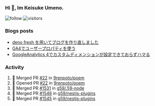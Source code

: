 ### Hi 👋, Im Keisuke Umeno.

<!--
**9renpoto/9renpoto** is a ✨ _special_ ✨ repository because its `README.md` (this file) appears on your GitHub profile.

Here are some ideas to get you started:

- 🔭 I’m currently working on ...
- 🌱 I’m currently learning ...
- 👯 I’m looking to collaborate on ...
- 🤔 I’m looking for help with ...
- 💬 Ask me about ...
- 📫 How to reach me: ...
- 😄 Pronouns: ...
- ⚡ Fun fact: ...
-->

![follow](https://img.shields.io/github/followers/9renpoto?label=Follow&style=social)
![visitors](https://komarev.com/ghpvc/?username=9renpoto&label=Profile%20views&color=0e75b6&style=flat)

### Blogs posts

<!-- BLOG-POST-LIST:START -->
- [deno fresh を用いてブログを作り直しました](https://9renpoto.dev/entry/2023/05/18/recreate_blog)
- [GA4でユーザープロパティを使う](https://9renpoto.dev/entry/2021/02/21/google-analytics-4-user-properties)
- [GoogleAnalytics 4でカスタムディメンションが設定できておらずハマる](https://9renpoto.dev/entry/2021/02/13/google-analytics-4)
<!-- BLOG-POST-LIST:END -->

### Activity

<!--START_SECTION:activity-->
1. 🎉 Merged PR [#22](https://github.com/9renpoto/poem/pull/22) in [9renpoto/poem](https://github.com/9renpoto/poem)
2. 💪 Opened PR [#22](https://github.com/9renpoto/poem/pull/22) in [9renpoto/poem](https://github.com/9renpoto/poem)
3. 🎉 Merged PR [#1531](https://github.com/g59/.59-node/pull/1531) in [g59/.59-node](https://github.com/g59/.59-node)
4. 🎉 Merged PR [#1546](https://github.com/g59/nestjs-plugins/pull/1546) in [g59/nestjs-plugins](https://github.com/g59/nestjs-plugins)
5. 🎉 Merged PR [#1545](https://github.com/g59/nestjs-plugins/pull/1545) in [g59/nestjs-plugins](https://github.com/g59/nestjs-plugins)
<!--END_SECTION:activity-->

<!--START_SECTION:waka-->
<!--END_SECTION:waka-->
